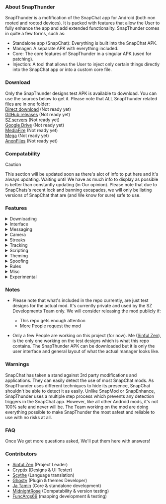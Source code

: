 ### About SnapThunder
SnapThunder is a mofification of the SnapChat app for Android (both non rooted and rooted devices). It is packed with features that allow the User to fully enhance the app and add extended functionality. SnapThunder comes in quite a few forms, such as:  
- Standalone app (SnapChat): Everything is built into the SnapChat APK.  
- Manager: A separate APK with everything included.  
- Core: The core features of SnapThunder in a singular APK (used for patching).  
- Injection: A tool that allows the User to inject only certain things directly into the SnapChat app or into a custom core file.  

### Download
Only the SnapThunder designs test APK is available to download. You can use the sources below to get it. Please note that ALL SnapThunder related files are in one folder:  
[Direct download](https://google.com/404) (Not ready yet)  
[GitHub releases](https://google.com/404) (Not ready yet)  
[SZ servers](https://google.com/404) (Not ready yet)  
[Google Drive](https://google.com/404) (Not ready yet)  
[MediaFire](https://google.com/404) (Not ready yet)  
[Mega](https://google.com/404) (Not ready yet)  
[AnonFiles](https://google.com/404) (Not ready yet)  

### Compatability
> [!Caution] 
> This section will be updated soon as there's alot of info to put here and it's always updating. Waiting until We have as much info to display as possible is better than constantly updating (in Our opinion). Please note that due to SnapChats's recent lock and banning escapades, we will only be listing versions of SnapChat that are (and We know for sure) safe to use.

### Features
<details closed>
  <summary>Downloading</summary>
   
- `Save Folder`
- `Auto Download Sources`
- `Prevent Self Auto Download`
- `Path Format`
- `Allow Duplicates`
- `Merge Overlays`
- `Force Image Format`
- `Force Voice Note Format`
- `Auto Download Voice Notes`
- `Download Profile Pictures`
- `Opera Download Button`
- `Download Context Menu`
- `FFMPEG Options`
- `Logging`
- `Custom Path Format`
- `Download All Snaps`
- `Download All Voice Notes`
- `Download All Stickers`

</details>

<details closed>
  <summary>Interface</summary>
   
- `Friend Feed Menu Buttons`
- `Auto Close Friend Feed Menu`
- `Friend Feed Message Preview`
- `Snap Preview`
- `Bootstrap Overrides`
- `Enhanced Friend Map NameTags`
- `Prevent Message List Scrolling`
- `Streak Expiration Info`
- `Hide Friend Feed Entry`
- `Hide Streak Restoring`
- `Hide Quick Add (Friend Feed)`
- `Hide Story Suggestions`
- `Hide Interface Components`
- `Opera Media Quick Info`
- `Old Bitmoji Selfie`
- `Disable SpotLights`
- `Vertical Story Viewer`
- `Messaging Indicators`
- `Stealth Mode Indicator`
- `Text Overrides`

</details>

<details closed>
  <summary>Messaging</summary>
   
`This section will be updated soon!`

</details>

<details closed>
  <summary>Camera</summary>
   
`This section will be updated soon!`

</details>

<details closed>
  <summary>Streaks</summary>
   
`This section will be updated soon!`

</details>

<details closed>
  <summary>Tracking</summary>
   
`This section will be updated soon!`

</details>

<details closed>
  <summary>Scripting</summary>
   
`This section will be updated soon!`

</details>

<details closed>
  <summary>Theming</summary>
   
`This section will be updated soon!`

</details>

<details closed>
  <summary>Spoofing</summary>
   
- `Enable SnapThunder Spoofing (Full)`
- `Enable Spoofing FailSafe`
- `Spoof IPV4 Address`
- `Spoof IPV6 Address`
- `Spoof MAC Address`
- `Spoof SnapChat Version`
- `Enable Trigger Protection`
- `Enable In-App Action Spoofing`
- `Spoof Package Name`
- `Spoof Android ID`
- `Spoof Fingerprint ID`
- `Spoof SDK Info`
- `Enable SnapThunder Server Re-Routing`

</details>

<details closed>
  <summary>Rules</summary>
   
`This section will be updated soon!`

</details>

<details closed>
  <summary>Misc</summary>
   
`This section will be updated soon!`

</details>

<details closed>
  <summary>Experimental</summary>
   
- `Enable SnapThunder Dev Options`
- `Enable Dev Overlays`
- `Run SnapThunder AIO Test`

</details>

### Notes
- Please note that what's included in the repo currently, are just test designs for the actual mod. It's currently private and used by the SZ Developments Team only. We will consider releasing the mod publicly if:  
  - This repo gets enough attention  
  - More People request the mod  
 
- Only a few People are working on this project (for now). Me ([Sinful Zen](https://github.com/SinfulZen/SnapThunder)), is the only one working on the test designs which is what this repo contains. The SnapThunder APK can be downloaded but it is only the user interface and general layout of what the actual manager looks like.

### Warnings
SnapChat has taken a stand against 3rd party modifications and applications. They can easily detect the use of most SnapChat mods. As SnapThunder uses different techniques to hide its presence, SnapChat shouldn't be able to detect it as easily. Unlike SnapMod or SnapEnhance, SnapThunder uses a multiple step process which prevents any detection triggers in the SnapChat app. However, like all other Android mods, it's not 100% safe and never will be. The Team working on the mod are doing everything possible to make SnapThunder the most safest and reliable to use with no risks at all.

### FAQ
Once We get more questions asked, We'll put them here with answers!

### Contributors
 - [Sinful Zen](https://github.com/SinfulZen/SnapThunder) (Project Leader)  
 - [Cryptix](https://github.com/SinfulZen/SnapThunder) (Designs & UI Tester)  
 - [Scythe](https://github.com/SinfulZen/SnapThunder) (Language translation)  
 - [Ghosty](https://github.com/SinfulZen/SnapThunder) (Plugin & themes Developer)  
 - [Ja Tamin](https://github.com/SinfulZen/SnapThunder) (Core & standalone development)  
 - [MidnightRose](https://github.com/SinfulZen/SnapThunder) (Compatability & version testing)  
 - [FuncArgs69](https://github.com/SinfulZen/SnapThunder) (mapping development & testing)  
